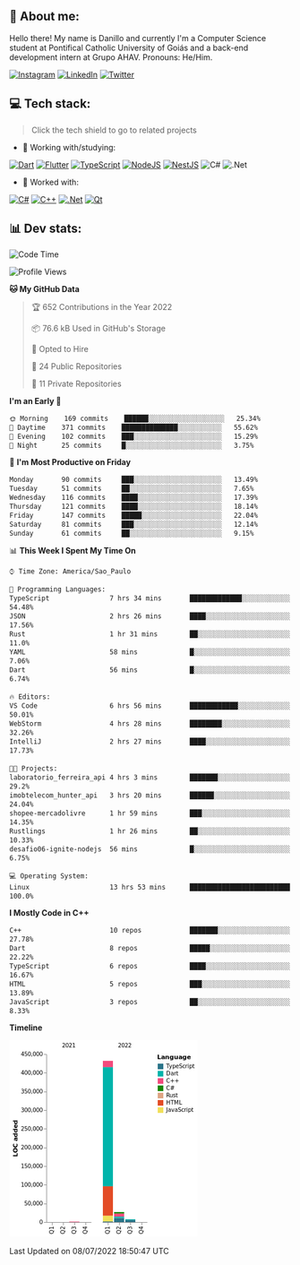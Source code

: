 ## 🌈 About me:
Hello there! My name is Danillo and currently I'm a Computer Science student at Pontifical Catholic University of Goiás and a back-end development intern at Grupo AHAV. Pronouns: He/Him.

[![Instagram](https://img.shields.io/badge/Instagram-%23E4405F.svg?logo=Instagram&logoColor=white)](https://instagram.com/danilloilggner) [![LinkedIn](https://img.shields.io/badge/LinkedIn-%230077B5.svg?logo=linkedin&logoColor=white)](https://linkedin.com/in/danilloism) [![Twitter](https://img.shields.io/badge/Twitter-%231DA1F2.svg?logo=Twitter&logoColor=white)](https://twitter.com/danilloism) 

## 💻 Tech stack:
> Click the tech shield to go to related projects

- 🔭 Working with/studying:

[![Dart](https://img.shields.io/badge/dart-%230175C2.svg?style=for-the-badge&logo=dart&logoColor=white)](https://github.com/danilloism/danilloism/blob/main/Flutter.md) [![Flutter](https://img.shields.io/badge/Flutter-%2302569B.svg?style=for-the-badge&logo=Flutter&logoColor=white)](https://github.com/danilloism/danilloism/blob/main/Flutter.md) [![TypeScript](https://img.shields.io/badge/typescript-%23007ACC.svg?style=for-the-badge&logo=typescript&logoColor=white)](https://github.com/danilloism/danilloism/blob/main/Typescript.md) [![NodeJS](https://img.shields.io/badge/node.js-6DA55F?style=for-the-badge&logo=node.js&logoColor=white)](https://github.com/danilloism/danilloism/blob/main/Node.js.md) [![NestJS](https://img.shields.io/badge/nestjs-%23E0234E.svg?style=for-the-badge&logo=nestjs&logoColor=white)](https://github.com/danilloism/danilloism/blob/main/Nest.js.md) ![C#](https://img.shields.io/badge/c%23-%23239120.svg?style=for-the-badge&logo=c-sharp&logoColor=white) ![.Net](https://img.shields.io/badge/.NET-5C2D91?style=for-the-badge&logo=.net&logoColor=white)
<!---
- 🌱 Currently learning:

![Vue.js](https://img.shields.io/badge/vuejs-%2335495e.svg?style=for-the-badge&logo=vuedotjs&logoColor=%234FC08D) ![Angular](https://img.shields.io/badge/angular-%23DD0031.svg?style=for-the-badge&logo=angular&logoColor=white)
--->
- 💫 Worked with:

[![C#](https://img.shields.io/badge/c%23-%23239120.svg?style=for-the-badge&logo=c-sharp&logoColor=white)](#) [![C++](https://img.shields.io/badge/c++-%2300599C.svg?style=for-the-badge&logo=c%2B%2B&logoColor=white)](https://github.com/danilloism/danilloism/blob/main/C%2B%2B.md) [![.Net](https://img.shields.io/badge/.NET-5C2D91?style=for-the-badge&logo=.net&logoColor=white)](#) [![Qt](https://img.shields.io/badge/Qt-%23217346.svg?style=for-the-badge&logo=Qt&logoColor=white)](https://github.com/danilloism/danilloism/blob/main/C%2B%2B.md)

## 📊 Dev stats:
<!---
[![](https://github-readme-stats.vercel.app/api?username=danilloism&theme=radical&hide_border=false&include_all_commits=false&count_private=false)](#)<br>
[![](https://github-readme-streak-stats.herokuapp.com/?user=danilloism&theme=radical&hide_border=false)](#)<br>
[![](https://github-readme-stats.vercel.app/api/top-langs/?username=danilloism&theme=radical&hide_border=false&include_all_commits=false&count_private=false&layout=compact)](#)<br>
--->
<!--START_SECTION:waka-->
![Code Time](http://img.shields.io/badge/Code%20Time-387%20hrs%2044%20mins-blue)

![Profile Views](http://img.shields.io/badge/Profile%20Views-0-blue)

**🐱 My GitHub Data** 

> 🏆 652 Contributions in the Year 2022
 > 
> 📦 76.6 kB Used in GitHub's Storage 
 > 
> 💼 Opted to Hire
 > 
> 📜 24 Public Repositories 
 > 
> 🔑 11 Private Repositories  
 > 
**I'm an Early 🐤** 

```text
🌞 Morning    169 commits    ██████░░░░░░░░░░░░░░░░░░░   25.34% 
🌆 Daytime    371 commits    ██████████████░░░░░░░░░░░   55.62% 
🌃 Evening    102 commits    ███░░░░░░░░░░░░░░░░░░░░░░   15.29% 
🌙 Night      25 commits     █░░░░░░░░░░░░░░░░░░░░░░░░   3.75%

```
📅 **I'm Most Productive on Friday** 

```text
Monday       90 commits     ███░░░░░░░░░░░░░░░░░░░░░░   13.49% 
Tuesday      51 commits     ██░░░░░░░░░░░░░░░░░░░░░░░   7.65% 
Wednesday    116 commits    ████░░░░░░░░░░░░░░░░░░░░░   17.39% 
Thursday     121 commits    ████░░░░░░░░░░░░░░░░░░░░░   18.14% 
Friday       147 commits    █████░░░░░░░░░░░░░░░░░░░░   22.04% 
Saturday     81 commits     ███░░░░░░░░░░░░░░░░░░░░░░   12.14% 
Sunday       61 commits     ██░░░░░░░░░░░░░░░░░░░░░░░   9.15%

```


📊 **This Week I Spent My Time On** 

```text
⌚︎ Time Zone: America/Sao_Paulo

💬 Programming Languages: 
TypeScript               7 hrs 34 mins       █████████████░░░░░░░░░░░░   54.48% 
JSON                     2 hrs 26 mins       ████░░░░░░░░░░░░░░░░░░░░░   17.56% 
Rust                     1 hr 31 mins        ██░░░░░░░░░░░░░░░░░░░░░░░   11.0% 
YAML                     58 mins             █░░░░░░░░░░░░░░░░░░░░░░░░   7.06% 
Dart                     56 mins             █░░░░░░░░░░░░░░░░░░░░░░░░   6.74%

🔥 Editors: 
VS Code                  6 hrs 56 mins       ████████████░░░░░░░░░░░░░   50.01% 
WebStorm                 4 hrs 28 mins       ████████░░░░░░░░░░░░░░░░░   32.26% 
IntelliJ                 2 hrs 27 mins       ████░░░░░░░░░░░░░░░░░░░░░   17.73%

🐱‍💻 Projects: 
laboratorio_ferreira_api 4 hrs 3 mins        ███████░░░░░░░░░░░░░░░░░░   29.2% 
imobtelecom_hunter_api   3 hrs 20 mins       ██████░░░░░░░░░░░░░░░░░░░   24.04% 
shopee-mercadolivre      1 hr 59 mins        ███░░░░░░░░░░░░░░░░░░░░░░   14.35% 
Rustlings                1 hr 26 mins        ██░░░░░░░░░░░░░░░░░░░░░░░   10.33% 
desafio06-ignite-nodejs  56 mins             █░░░░░░░░░░░░░░░░░░░░░░░░   6.75%

💻 Operating System: 
Linux                    13 hrs 53 mins      █████████████████████████   100.0%

```

**I Mostly Code in C++** 

```text
C++                      10 repos            ███████░░░░░░░░░░░░░░░░░░   27.78% 
Dart                     8 repos             █████░░░░░░░░░░░░░░░░░░░░   22.22% 
TypeScript               6 repos             ████░░░░░░░░░░░░░░░░░░░░░   16.67% 
HTML                     5 repos             ███░░░░░░░░░░░░░░░░░░░░░░   13.89% 
JavaScript               3 repos             ██░░░░░░░░░░░░░░░░░░░░░░░   8.33%

```


**Timeline**

![Chart not found](https://raw.githubusercontent.com/danilloism/danilloism/main/charts/bar_graph.png) 


 Last Updated on 08/07/2022 18:50:47 UTC
<!--END_SECTION:waka-->
